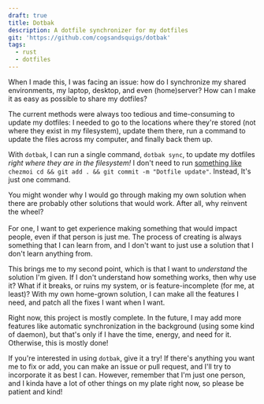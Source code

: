 ```yaml
---
draft: true
title: Dotbak
description: A dotfile synchronizer for my dotfiles
git: 'https://github.com/cogsandsquigs/dotbak'
tags:
  - rust
  - dotfiles
---
```


When I made this, I was facing an issue: how do I synchronize my shared environments, my laptop, desktop, and even (home)server? How can I make it as easy as possible to share my dotfiles?

The current methods were always too tedious and time-consuming to update my dotfiles: I needed to go to the locations where they're stored (not where they exist in my filesystem), update them there, run a command to update the files across my computer, and finally back them up.

With `dotbak`, I can run a single command, `dotbak sync`, to update my dotfiles *right where they are in the filesystem!* I don't need to run [something like](https://www.chezmoi.io/quick-start/#start-using-chezmoi-on-your-current-machine) `chezmoi cd && git add . && git commit -m "Dotfile update"`. Instead, It's just one command.

You might wonder why I would go through making my own solution when there are probably other solutions that would work. After all, why reinvent the wheel?\
\
For one, I want to get experience making something that would impact people, even if that person is just me. The process of creating is always something that I can learn from, and I don't want to just use a solution that I don't learn anything from.

This brings me to my second point, which is that I want to *understand* the solution I'm given. If I don't understand how something works, then why use it? What if it breaks, or ruins my system, or is feature-incomplete (for me, at least)? With my own home-grown solution, I can make all the features I need, and patch all the fixes I want when I want. 

Right now, this project is mostly complete. In the future, I may add more features like automatic synchronization in the background (using some kind of daemon), but that's only if I have the time, energy, and need for it. Otherwise, this is mostly done!

If you're interested in using `dotbak`, give it a try! If there's anything you want me to fix or add, you can make an issue or pull request, and I'll try to incorporate it as best I can. However, remember that I'm just one person, and I kinda have a lot of other things on my plate right now, so please be patient and kind! 
